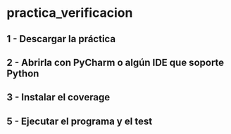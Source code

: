 # practica_verificacion

1 - Descargar la práctica
--------
2 - Abrirla con PyCharm o algún IDE que soporte Python
--------
3 - Instalar el coverage
--------
5 - Ejecutar el programa y el test
---
